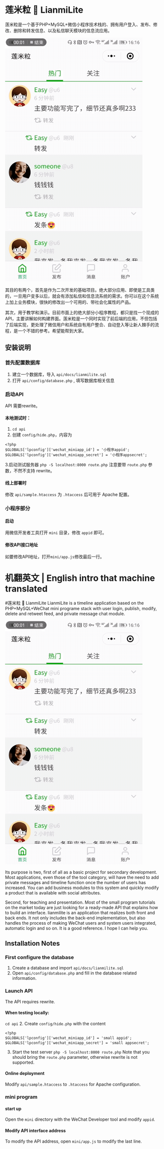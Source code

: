 # 莲米粒 🎈 LianmiLite
莲米粒是一个基于PHP+MySQL+微信小程序技术栈的、拥有用户登入、发布、修改、删除和转发信息、以及私信聊天模块的信息流应用。

![](./lianmilite.gif)

其目的有两个，首先是作为二次开发的基础项目。绝大部分应用、即使是工具类的，一旦用户变多以后，就会有添加私信和信息流系统的需求。你可以在这个系统上加上业务模块，很快的修改出一个可用的、带社会化属性的产品。

其次，用于教学和演示。目前市面上的绝大部分小程序教程，都只是找一个现成的API，主要讲解如何构建界面。莲米粒是一个同时实现了前后端的应用，不但包括了后端实现，更处理了微信用户和系统自有用户整合、自动登入等让新人棘手的流程，是一个不错的参考。希望能帮到大家。

## 安装说明

### 首先配置数据库
1. 建立一个数据库，导入 `api/docs/lianmilite.sql`
2. 打开 `api/config/database.php` , 填写数据库相关信息

### 启动API

API 需要rewrite。

#### 本地测试时：
1. `cd api`
2. 创建 `config/hide.php`，内容为
```
<?php
$GLOBALS['lpconfig']['wechat_miniapp_id'] = '小程序appid';
$GLOBALS['lpconfig']['wechat_miniapp_secret'] = '小程序appsecret';
```
3.启动测试服务器
```php -S localhost:8000 route.php```
注意要带 `route.php` 参数，不然不支持 rewrite。


#### 线上部署时
修改 `api/sample.htaccess` 为 `.htaccess` 后可用于 Apache 配置。

### 小程序部分

#### 启动
用微信开发者工具打开 `mini` 目录，修改 `appid` 即可。

#### 修改API接口地址
如要修改API地址，打开`mini/app.js`修改最后一行。


# 机翻英文 | English intro that machine translated

#莲米粒 🎈 LianmiLite
LianmiLite is a timeline application based on the PHP+MySQL+WeChat mini programe stack with user login, publish, modify, delete and retweet feed, and private message chat module.

![](./lianmilite.gif)

Its purpose is two, first of all as a basic project for secondary development. Most applications, even those of the tool category, will have the need to add private messages and timeline function once the number of users has increased. You can add business modules to this system and quickly modify a product that is available with social attributes.

Second, for teaching and presentation. Most of the small program tutorials on the market today are just looking for a ready-made API that explains how to build an interface. lianmilite is an application that realizes both front and back ends. It not only includes the back-end implementation, but also handles the process of making WeChat users and system users integrated, automatic login and so on. It is a good reference. I hope I can help you.

## Installation Notes

### First configure the database
1. Create a database and import `api/docs/lianmilite.sql`
2. Open `api/config/database.php` and fill in the database related information.

### Launch API

The API requires rewrite.

#### When testing locally:
`cd api`
2. Create `config/hide.php` with the content
```
<?php
$GLOBALS['lpconfig']['wechat_miniapp_id'] = 'small appid';
$GLOBALS['lpconfig']['wechat_miniapp_secret'] = 'small appsecret';
```
3. Start the test server
```php -S localhost:8000 route.php```
Note that you should bring the `route.php` parameter, otherwise rewrite is not supported.


#### Online deployment
Modify `api/sample.htaccess` to `.htaccess` for Apache configuration.

### mini program

#### start up
Open the `mini` directory with the WeChat Developer tool and modify `appid`.

#### Modify API interface address
To modify the API address, open `mini/app.js` to modify the last line.